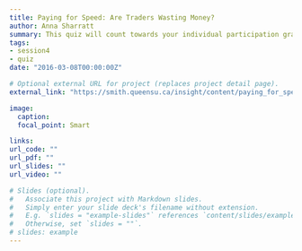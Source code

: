 ```yaml
---
title: Paying for Speed: Are Traders Wasting Money?
author: Anna Sharratt 
summary: This quiz will count towards your individual participation grade. Ensure you have completed all mandatory readings before starting the quiz (they will be tested). Only entries submitted prior to the beginning of next class will be accepted. Please note that these quizzes are being assessed on a participation basis only; full marks will be given to those that complete the quiz (scores will not affect the participation grade). 
tags:
- session4
- quiz
date: "2016-03-08T00:00:00Z"

# Optional external URL for project (replaces project detail page).
external_link: "https://smith.queensu.ca/insight/content/paying_for_speed_are_traders_wasting_money.php"

image:
  caption: 
  focal_point: Smart

links:
url_code: ""
url_pdf: ""
url_slides: ""
url_video: ""

# Slides (optional).
#   Associate this project with Markdown slides.
#   Simply enter your slide deck's filename without extension.
#   E.g. `slides = "example-slides"` references `content/slides/example-slides.md`.
#   Otherwise, set `slides = ""`.
# slides: example
---
```



